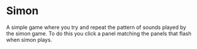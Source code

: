 # Simon

A simple game where you try and repeat the pattern of sounds played by the simon game. To do this you click a panel matching the panels that flash when simon plays.